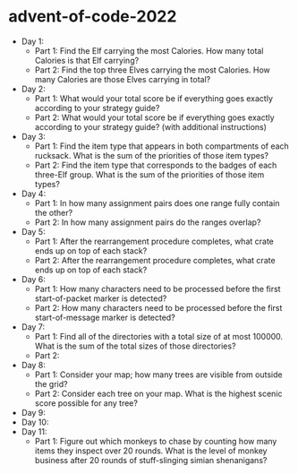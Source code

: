 # advent-of-code-2022
* Day 1:
  * Part 1: Find the Elf carrying the most Calories. How many total Calories is that Elf carrying?
  * Part 2: Find the top three Elves carrying the most Calories. How many Calories are those Elves carrying in total?
* Day 2:
  * Part 1: What would your total score be if everything goes exactly according to your strategy guide?
  * Part 2: What would your total score be if everything goes exactly according to your strategy guide? (with additional instructions)
* Day 3:
  * Part 1: Find the item type that appears in both compartments of each rucksack. What is the sum of the priorities of those item types?
  * Part 2: Find the item type that corresponds to the badges of each three-Elf group. What is the sum of the priorities of those item types?
* Day 4:
  * Part 1: In how many assignment pairs does one range fully contain the other?
  * Part 2: In how many assignment pairs do the ranges overlap?
* Day 5:
  * Part 1: After the rearrangement procedure completes, what crate ends up on top of each stack?
  * Part 2: After the rearrangement procedure completes, what crate ends up on top of each stack?
* Day 6:
  * Part 1: How many characters need to be processed before the first start-of-packet marker is detected?
  * Part 2: How many characters need to be processed before the first start-of-message marker is detected?
* Day 7:
  * Part 1: Find all of the directories with a total size of at most 100000. What is the sum of the total sizes of those directories?
  * Part 2: 
* Day 8:
  * Part 1: Consider your map; how many trees are visible from outside the grid?
  * Part 2: Consider each tree on your map. What is the highest scenic score possible for any tree?
* Day 9:
* Day 10:
* Day 11:
  * Part 1: Figure out which monkeys to chase by counting how many items they inspect over 20 rounds. What is the level of monkey business after 20 rounds of stuff-slinging simian shenanigans?
